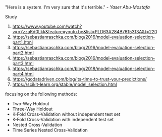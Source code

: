 "Here is a system. I'm very sure that it's terrible." - *Yaser Abu-Mostafa*

Study
1. https://www.youtube.com/watch?v=o7zzaKd0Lkk&feature=youtu.be&list=PLD63A284B7615313A&t=220
2. https://sebastianraschka.com/blog/2016/model-evaluation-selection-part1.html
3. https://sebastianraschka.com/blog/2016/model-evaluation-selection-part2.html
4. https://sebastianraschka.com/blog/2016/model-evaluation-selection-part3.html
5. https://sebastianraschka.com/blog/2018/model-evaluation-selection-part4.html
6. https://godatadriven.com/blog/its-time-to-trust-your-predictions/
7. https://scikit-learn.org/stable/model_selection.html

focusing on the following methods:
* Two-Way Holdout
* Three-Way Holdout
* K-Fold Cross-Validation without independent test set
* K-Fold Cross-Validation with independent test set
* Nested Cross-Validation
* Time Series Nested Cross-Validation
